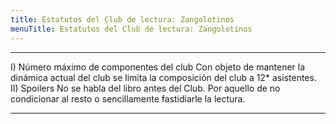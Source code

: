 ```yaml
---
title: Estatutos del Club de lectura: Zangolotinos
menuTitle: Estatutos del Club de lectura: Zangolotinos
---
```

***
I) Número máximo de componentes del club
Con objeto de mantener la dinámica actual del club se limita la composición del club a 12* asistentes.
II) Spoilers
No se habla del libro antes del Club. Por aquello de no condicionar al resto o sencillamente fastidiarle la lectura. 
***